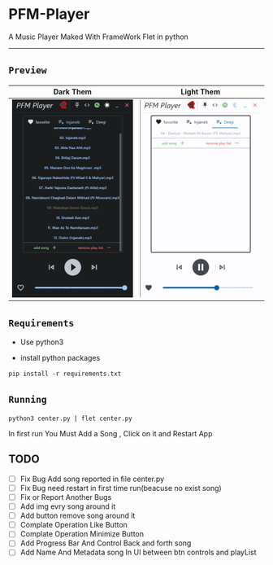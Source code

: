 # PFM-Player
A Music Player Maked With FrameWork Flet in python

---

## `Preview`

   Dark Them                       |  Light Them
:---------------------------------:|:-----------------------------------:
![DarkMode](./images/image-1.png)  |  ![LightMode](./images/image-2.png)




## `Requirements`

- Use python3

- install python packages

```
pip install -r requirements.txt
```

## `Running`
```
python3 center.py | flet center.py
```

In first run You Must Add a Song , Click on it and Restart App

## TODO
- [ ] Fix Bug Add song reported in file center.py
- [ ] Fix Bug need restart in first time run(beacuse no exist song)
- [ ] Fix or Report Another Bugs
- [ ] Add img evry song around it
- [ ] Add button remove song around it
- [ ] Complate Operation Like Button
- [ ] Complate Operation Minimize Button
- [ ] Add Progress Bar And Control Back and forth song
- [ ] Add Name And Metadata song In UI between btn controls and playList